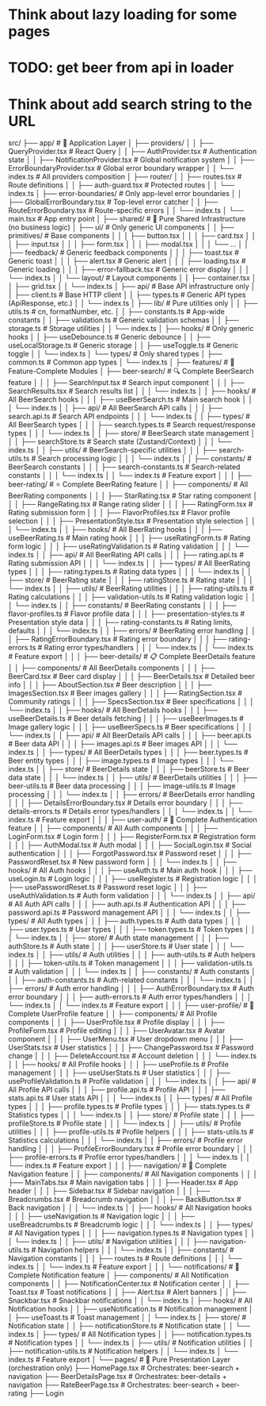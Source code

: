 # Think about lazy loading for some pages

# TODO: get beer from api in loader

# Think about add search string to the URL

src/
├── app/ # 🎯 Application Layer
│ ├── providers/
│ │ ├── QueryProvider.tsx # React Query
│ │ ├── AuthProvider.tsx # Authentication state
│ │ ├── NotificationProvider.tsx # Global notification system
│ │ ├── ErrorBoundaryProvider.tsx # Global error boundary wrapper
│ │ └── index.ts # All providers composition
│ ├── router/
│ │ ├── routes.tsx # Route definitions
│ │ ├── auth-guard.tsx # Protected routes
│ │ └── index.ts
│ ├── error-boundaries/ # Only app-level error boundaries
│ │ ├── GlobalErrorBoundary.tsx # Top-level error catcher
│ │ ├── RouteErrorBoundary.tsx # Route-specific errors
│ │ └── index.ts
│ └── main.tsx # App entry point
│
├── shared/ # 🔧 Pure Shared Infrastructure (no business logic)
│ ├── ui/ # Only generic UI components
│ │ ├── primitives/ # Base components
│ │ │ ├── button.tsx
│ │ │ ├── card.tsx
│ │ │ ├── input.tsx
│ │ │ ├── form.tsx
│ │ │ ├── modal.tsx
│ │ │ └── ...
│ │ ├── feedback/ # Generic feedback components
│ │ │ ├── toast.tsx # Generic toast
│ │ │ ├── alert.tsx # Generic alert
│ │ │ ├── loading.tsx # Generic loading
│ │ │ ├── error-fallback.tsx # Generic error display
│ │ │ └── index.ts
│ │ └── layout/ # Layout components
│ │ ├── container.tsx
│ │ ├── grid.tsx
│ │ └── index.ts
│ ├── api/ # Base API infrastructure only
│ │ ├── client.ts # Base HTTP client
│ │ ├── types.ts # Generic API types (ApiResponse, etc.)
│ │ └── index.ts
│ ├── lib/ # Pure utilities only
│ │ ├── utils.ts # cn, formatNumber, etc.
│ │ ├── constants.ts # App-wide constants
│ │ ├── validation.ts # Generic validation schemas
│ │ ├── storage.ts # Storage utilities
│ │ └── index.ts
│ ├── hooks/ # Only generic hooks
│ │ ├── useDebounce.ts # Generic debounce
│ │ ├── useLocalStorage.ts # Generic storage
│ │ ├── useToggle.ts # Generic toggle
│ │ └── index.ts
│ └── types/ # Only shared types
│ ├── common.ts # Common app types
│ └── index.ts
│
├── features/ # 🚀 Feature-Complete Modules
│ ├── beer-search/ # 🔍 Complete BeerSearch feature
│ │ │ ├── SearchInput.tsx # Search input component
│ │ │ ├── SearchResults.tsx # Search results list
│ │ │ └── index.ts
│ │ ├── hooks/ # All BeerSearch hooks
│ │ │ ├── useBeerSearch.ts # Main search hook
│ │ │ └── index.ts
│ │ ├── api/ # All BeerSearch API calls
│ │ │ ├── search.api.ts # Search API endpoints
│ │ │ └── index.ts
│ │ ├── types/ # All BeerSearch types
│ │ │ ├── search.types.ts # Search request/response types
│ │ │ └── index.ts
│ │ ├── store/ # BeerSearch state management
│ │ │ ├── searchStore.ts # Search state (Zustand/Context)
│ │ │ └── index.ts
│ │ ├── utils/ # BeerSearch-specific utilities
│ │ │ ├── search-utils.ts # Search processing logic
│ │ │ └── index.ts
│ │ ├── constants/ # BeerSearch constants
│ │ │ ├── search-constants.ts # Search-related constants
│ │ │ └── index.ts
│ │ └── index.ts # Feature export
│ │
│ ├── beer-rating/ # ⭐ Complete BeerRating feature
│ │ ├── components/ # All BeerRating components
│ │ │ ├── StarRating.tsx # Star rating component
│ │ │ ├── RangeRating.tsx # Range rating slider
│ │ │ ├── RatingForm.tsx # Rating submission form
│ │ │ ├── FlavorProfiles.tsx # Flavor profile selection
│ │ │ ├── PresentationStyle.tsx # Presentation style selection
│ │ │ └── index.ts
│ │ ├── hooks/ # All BeerRating hooks
│ │ │ ├── useBeerRating.ts # Main rating hook
│ │ │ ├── useRatingForm.ts # Rating form logic
│ │ │ ├── useRatingValidation.ts # Rating validation
│ │ │ └── index.ts
│ │ ├── api/ # All BeerRating API calls
│ │ │ ├── rating.api.ts # Rating submission API
│ │ │ └── index.ts
│ │ ├── types/ # All BeerRating types
│ │ │ ├── rating.types.ts # Rating data types
│ │ │ └── index.ts
│ │ ├── store/ # BeerRating state
│ │ │ ├── ratingStore.ts # Rating state
│ │ │ └── index.ts
│ │ ├── utils/ # BeerRating utilities
│ │ │ ├── rating-utils.ts # Rating calculations
│ │ │ ├── validation-utils.ts # Rating validation logic
│ │ │ └── index.ts
│ │ ├── constants/ # BeerRating constants
│ │ │ ├── flavor-profiles.ts # Flavor profile data
│ │ │ ├── presentation-styles.ts # Presentation style data
│ │ │ ├── rating-constants.ts # Rating limits, defaults
│ │ │ └── index.ts
│ │ ├── errors/ # BeerRating error handling
│ │ │ ├── RatingErrorBoundary.tsx # Rating error boundary
│ │ │ ├── rating-errors.ts # Rating error types/handlers
│ │ │ └── index.ts
│ │ └── index.ts # Feature export
│ │
│ ├── beer-details/ # 📋 Complete BeerDetails feature
│ │ ├── components/ # All BeerDetails components
│ │ │ ├── BeerCard.tsx # Beer card display
│ │ │ ├── BeerDetails.tsx # Detailed beer info
│ │ │ ├── AboutSection.tsx # Beer description
│ │ │ ├── ImagesSection.tsx # Beer images gallery
│ │ │ ├── RatingSection.tsx # Community ratings
│ │ │ ├── SpecsSection.tsx # Beer specifications
│ │ │ └── index.ts
│ │ ├── hooks/ # All BeerDetails hooks
│ │ │ ├── useBeerDetails.ts # Beer details fetching
│ │ │ ├── useBeerImages.ts # Image gallery logic
│ │ │ ├── useBeerSpecs.ts # Beer specifications
│ │ │ └── index.ts
│ │ ├── api/ # All BeerDetails API calls
│ │ │ ├── beer.api.ts # Beer data API
│ │ │ ├── images.api.ts # Beer images API
│ │ │ └── index.ts
│ │ ├── types/ # All BeerDetails types
│ │ │ ├── beer.types.ts # Beer entity types
│ │ │ ├── image.types.ts # Image types
│ │ │ └── index.ts
│ │ ├── store/ # BeerDetails state
│ │ │ ├── beerStore.ts # Beer data state
│ │ │ └── index.ts
│ │ ├── utils/ # BeerDetails utilities
│ │ │ ├── beer-utils.ts # Beer data processing
│ │ │ ├── image-utils.ts # Image processing
│ │ │ └── index.ts
│ │ ├── errors/ # BeerDetails error handling
│ │ │ ├── DetailsErrorBoundary.tsx # Details error boundary
│ │ │ ├── details-errors.ts # Details error types/handlers
│ │ │ └── index.ts
│ │ └── index.ts # Feature export
│ │
│ ├── user-auth/ # 🔐 Complete Authentication feature
│ │ ├── components/ # All Auth components
│ │ │ ├── LoginForm.tsx # Login form
│ │ │ ├── RegisterForm.tsx # Registration form
│ │ │ ├── AuthModal.tsx # Auth modal
│ │ │ ├── SocialLogin.tsx # Social authentication
│ │ │ ├── ForgotPassword.tsx # Password reset
│ │ │ ├── PasswordReset.tsx # New password form
│ │ │ └── index.ts
│ │ ├── hooks/ # All Auth hooks
│ │ │ ├── useAuth.ts # Main auth hook
│ │ │ ├── useLogin.ts # Login logic
│ │ │ ├── useRegister.ts # Registration logic
│ │ │ ├── usePasswordReset.ts # Password reset logic
│ │ │ ├── useAuthValidation.ts # Auth form validation
│ │ │ └── index.ts
│ │ ├── api/ # All Auth API calls
│ │ │ ├── auth.api.ts # Authentication API
│ │ │ ├── password.api.ts # Password management API
│ │ │ └── index.ts
│ │ ├── types/ # All Auth types
│ │ │ ├── auth.types.ts # Auth data types
│ │ │ ├── user.types.ts # User types
│ │ │ ├── token.types.ts # Token types
│ │ │ └── index.ts
│ │ ├── store/ # Auth state management
│ │ │ ├── authStore.ts # Auth state
│ │ │ ├── userStore.ts # User state
│ │ │ └── index.ts
│ │ ├── utils/ # Auth utilities
│ │ │ ├── auth-utils.ts # Auth helpers
│ │ │ ├── token-utils.ts # Token management
│ │ │ ├── validation-utils.ts # Auth validation
│ │ │ └── index.ts
│ │ ├── constants/ # Auth constants
│ │ │ ├── auth-constants.ts # Auth-related constants
│ │ │ └── index.ts
│ │ ├── errors/ # Auth error handling
│ │ │ ├── AuthErrorBoundary.tsx # Auth error boundary
│ │ │ ├── auth-errors.ts # Auth error types/handlers
│ │ │ └── index.ts
│ │ └── index.ts # Feature export
│ │
│ ├── user-profile/ # 👤 Complete UserProfile feature
│ │ ├── components/ # All Profile components
│ │ │ ├── UserProfile.tsx # Profile display
│ │ │ ├── ProfileForm.tsx # Profile editing
│ │ │ ├── UserAvatar.tsx # Avatar component
│ │ │ ├── UserMenu.tsx # User dropdown menu
│ │ │ ├── UserStats.tsx # User statistics
│ │ │ ├── ChangePassword.tsx # Password change
│ │ │ ├── DeleteAccount.tsx # Account deletion
│ │ │ └── index.ts
│ │ ├── hooks/ # All Profile hooks
│ │ │ ├── useProfile.ts # Profile management
│ │ │ ├── useUserStats.ts # User statistics
│ │ │ ├── useProfileValidation.ts # Profile validation
│ │ │ └── index.ts
│ │ ├── api/ # All Profile API calls
│ │ │ ├── profile.api.ts # Profile API
│ │ │ ├── stats.api.ts # User stats API
│ │ │ └── index.ts
│ │ ├── types/ # All Profile types
│ │ │ ├── profile.types.ts # Profile types
│ │ │ ├── stats.types.ts # Statistics types
│ │ │ └── index.ts
│ │ ├── store/ # Profile state
│ │ │ ├── profileStore.ts # Profile state
│ │ │ └── index.ts
│ │ ├── utils/ # Profile utilities
│ │ │ ├── profile-utils.ts # Profile helpers
│ │ │ ├── stats-utils.ts # Statistics calculations
│ │ │ └── index.ts
│ │ ├── errors/ # Profile error handling
│ │ │ ├── ProfileErrorBoundary.tsx # Profile error boundary
│ │ │ ├── profile-errors.ts # Profile error types/handlers
│ │ │ └── index.ts
│ │ └── index.ts # Feature export
│ │
│ ├── navigation/ # 🧭 Complete Navigation feature
│ │ ├── components/ # All Navigation components
│ │ │ ├── MainTabs.tsx # Main navigation tabs
│ │ │ ├── Header.tsx # App header
│ │ │ ├── Sidebar.tsx # Sidebar navigation
│ │ │ ├── Breadcrumbs.tsx # Breadcrumb navigation
│ │ │ ├── BackButton.tsx # Back navigation
│ │ │ └── index.ts
│ │ ├── hooks/ # All Navigation hooks
│ │ │ ├── useNavigation.ts # Navigation logic
│ │ │ ├── useBreadcrumbs.ts # Breadcrumb logic
│ │ │ └── index.ts
│ │ ├── types/ # All Navigation types
│ │ │ ├── navigation.types.ts # Navigation types
│ │ │ └── index.ts
│ │ ├── utils/ # Navigation utilities
│ │ │ ├── navigation-utils.ts # Navigation helpers
│ │ │ └── index.ts
│ │ ├── constants/ # Navigation constants
│ │ │ ├── routes.ts # Route definitions
│ │ │ └── index.ts
│ │ └── index.ts # Feature export
│ │
│ └── notifications/ # 🔔 Complete Notification feature
│ ├── components/ # All Notification components
│ │ ├── NotificationCenter.tsx # Notification center
│ │ ├── Toast.tsx # Toast notifications
│ │ ├── Alert.tsx # Alert banners
│ │ ├── Snackbar.tsx # Snackbar notifications
│ │ └── index.ts
│ ├── hooks/ # All Notification hooks
│ │ ├── useNotification.ts # Notification management
│ │ ├── useToast.ts # Toast management
│ │ └── index.ts
│ ├── store/ # Notification state
│ │ ├── notificationStore.ts # Notification state
│ │ └── index.ts
│ ├── types/ # All Notification types
│ │ ├── notification.types.ts # Notification types
│ │ └── index.ts
│ ├── utils/ # Notification utilities
│ │ ├── notification-utils.ts # Notification helpers
│ │ └── index.ts
│ └── index.ts # Feature export
│
└── pages/ # 📄 Pure Presentation Layer (orchestration only)
├── HomePage.tsx # Orchestrates: beer-search + navigation
├── BeerDetailsPage.tsx # Orchestrates: beer-details + navigation
├── RateBeerPage.tsx # Orchestrates: beer-search + beer-rating
├── Login

